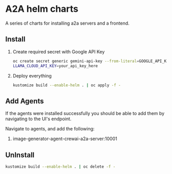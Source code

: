# A2A helm charts

A series of charts for installing a2a servers and a frontend.

## Install

1. Create required secret with Google API Key

    ```sh
    oc create secret generic gemini-api-key --from-literal=GOOGLE_API_KEY=<your-gemini-api-key>
    LLAMA_CLOUD_API_KEY=your_api_key_here
    
    ```

2. Deploy everything

    ```sh
    kustomize build --enable-helm . | oc apply -f -
    ```

## Add Agents

If the agents were installed successfully you should be able to add them by navigating to the UI's endpoint.

Navigate to agents, and add the following:

1. image-generator-agent-crewai-a2a-server:10001


## UnInstall

```sh
kustomize build --enable-helm . | oc delete -f -
```

